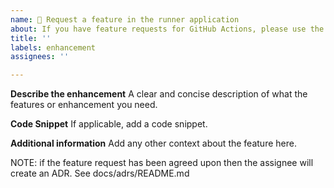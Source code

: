 ```yaml
---
name: 🛑 Request a feature in the runner application 
about: If you have feature requests for GitHub Actions, please use the "feedback and suggestions for GitHub Actions" link below.
title: ''
labels: enhancement
assignees: ''

---
```


<!--
👋 You're opening a request for an enhancement in the GitHub Actions **runner application**.

🛑 Please stop if you're not certain that the feature you want is in the runner application - if you have a suggestion for improving GitHub Actions, please see the [GitHub Actions Feedback](https://github.com/github/feedback/discussions/categories/actions-and-packages-feedback) discussion forum which is actively monitored.  Using the forum ensures that we route your problem to the correct team.  😃

Some additional useful links:
* If you have found a security issue [please submit it here](https://hackerone.com/github)
* If you have questions or issues with the service, writing workflows or actions, then please [visit the GitHub Community Forum's Actions Board](https://github.community/t5/GitHub-Actions/bd-p/actions)
* If you are having an issue or have a question about GitHub Actions then please [contact customer support](https://help.github.com/en/actions/automating-your-workflow-with-github-actions/about-github-actions#contacting-support)

If you have a feature request that is relevant to this repository, the runner, then please include the information below:
-->

**Describe the enhancement**
A clear and concise description of what the features or enhancement you need.

**Code Snippet**
If applicable, add a code snippet.

**Additional information**
Add any other context about the feature here.

NOTE: if the feature request has been agreed upon then the assignee will create an ADR.   See docs/adrs/README.md
